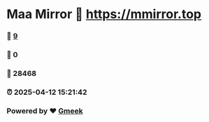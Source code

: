 # Maa Mirror :link: https://mmirror.top 
### :page_facing_up: [9](https://mmirror.top/tag.html) 
### :speech_balloon: 0 
### :hibiscus: 28468 
### :alarm_clock: 2025-04-12 15:21:42 
### Powered by :heart: [Gmeek](https://github.com/Meekdai/Gmeek)
